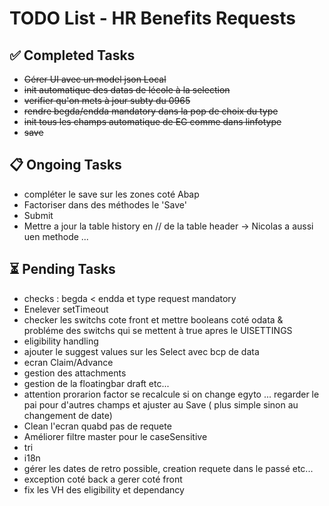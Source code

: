 # TODO List - HR Benefits Requests

## ✅ Completed Tasks
- ~~Gérer UI avec un model json Local~~
- ~~init automatique des datas de lécole à la selection~~
- ~~verifier qu'on mets à jour subty du 0965~~
- ~~rendre begda/endda mandatory dans la pop de choix du type~~
- ~~init tous les champs automatique de EG comme dans linfotype~~
- ~~save~~

## 📋 Ongoing Tasks

- compléter le save sur les zones coté Abap
- Factoriser dans des méthodes le 'Save'
- Submit
- Mettre a jour la table history en // de la table header -> Nicolas a aussi uen methode ...

## ⏳ Pending Tasks

- checks : begda < endda et type request mandatory
- Enelever setTimeout
- checker les switchs cote front et mettre booleans coté odata  &  probléme des switchs qui se mettent à true apres le UISETTINGS
- eligibility handling
- ajouter le suggest values sur les Select avec bcp de data
- ecran Claim/Advance
- gestion des attachments
- gestion de la floatingbar draft etc...
- attention prorarion factor se recalcule si on change egyto ... regarder le pai pour d'autres champs   et   ajuster au Save ( plus simple sinon au changement de date)
- Clean l'ecran quabd pas de requete
- Améliorer filtre master pour le caseSensitive
- tri
- i18n
- gérer les dates de retro possible, creation requete dans le passé etc...
- exception coté back a gerer coté front
- fix les VH des eligibility et dependancy

